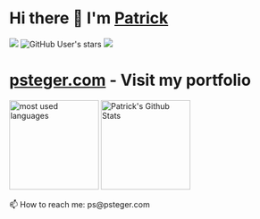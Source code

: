 # Hi there 👋 I'm <a href="https://psteger.com">Patrick</a>

<div>
<!-- <img alt="GitHub followers" src="https://img.shields.io/github/followers/BhavyaCodes?label=follow&logo=github&style=flat-square"> -->

![](https://img.shields.io/github/followers/codeoutin?label=follow&logo=github&style=flat-square)
![GitHub User's stars](https://img.shields.io/github/stars/codeoutin?label=%E2%AD%90GitHub%20stars&style=flat-square)
![](https://komarev.com/ghpvc/?username=codeoutin&style=flat-square&color=ff69b4)

</div>

# <h1><a href="https://psteger.com">psteger.com</a> - Visit my portfolio</h1>

<p align="left">
<img src="https://github-readme-stats.vercel.app/api/top-langs?username=codeoutin&show_icons=true&locale=en&layout=compact&theme=radical" alt="most used languages" height=160 />
<img src="https://github-readme-stats.vercel.app/api?username=codeoutin&show_icons=true&theme=radical&layout=compact" alt="Patrick's Github Stats" height=160 />
<p>
</div>

<div>
📫 How to reach me: ps@psteger.com
</div>

<!--
**codeoutin/codeoutin** is a ✨ _special_ ✨ repository because its `README.md` (this file) appears on your GitHub profile.

Here are some ideas to get you started:

- 🔭 I’m currently working on ...
- 🌱 I’m currently learning ...
- 👯 I’m looking to collaborate on ...
- 🤔 I’m looking for help with ...
- 💬 Ask me about ...
- 📫 How to reach me: ...
- 😄 Pronouns: ...
- ⚡ Fun fact: ...
-->
